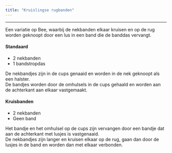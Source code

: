 ```yaml
---
title: "Kruislingse rugbanden"
---
```


***

Een variatie op Bee, waarbij de nekbanden elkaar kruisen en op de rug worden geknoopt door een lus in een band die de banddas vervangt.

#### Standaard

- 2 nekbanden
- 1 bandstropdas

De nekbandjes zijn in de cups genaaid en worden in de nek geknoopt als een halster.  
De bandjes worden door de omhulsels in de cups gehaald en worden aan de achterkant aan elkaar vastgemaakt.

#### Kruisbanden

- 2 nekbanden
- Geen band

Het bandje en het omhulsel op de cups zijn vervangen door een bandje dat aan de achterkant met lusjes is vastgenaaid.  
De nekbandjes zijn langer en kruisen elkaar op de rug, gaan dan door de lusjes in de band en worden dan met elkaar verbonden.




